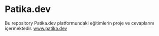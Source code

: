 # Patika.dev
Bu repository Patika.dev platformundaki eğitimlerin proje ve cevaplarını içermektedir.
www.patika.dev
